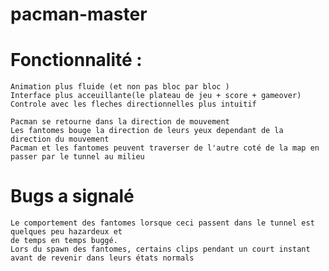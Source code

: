 # pacman-master
 

# Fonctionnalité :
    Animation plus fluide (et non pas bloc par bloc )
    Interface plus acceuillante(le plateau de jeu + score + gameover)
    Controle avec les fleches directionnelles plus intuitif

    Pacman se retourne dans la direction de mouvement
    Les fantomes bouge la direction de leurs yeux dependant de la direction du mouvement
    Pacman et les fantomes peuvent traverser de l'autre coté de la map en passer par le tunnel au milieu

# Bugs a signalé
    Le comportement des fantomes lorsque ceci passent dans le tunnel est quelques peu hazardeux et 
    de temps en temps buggé.
    Lors du spawn des fantomes, certains clips pendant un court instant avant de revenir dans leurs états normals





